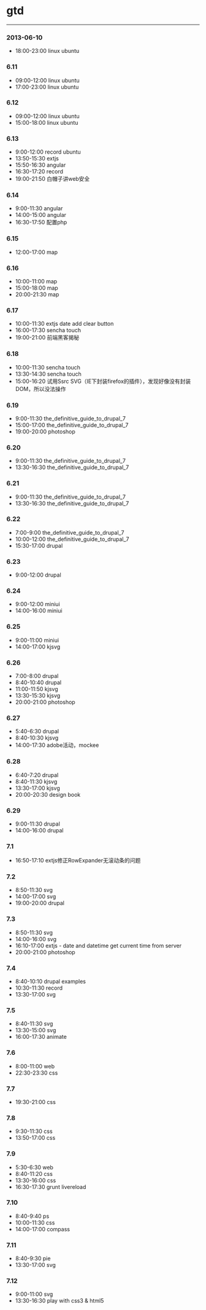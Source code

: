 # gtd

------------

### 2013-06-10
* 18:00-23:00 linux ubuntu

### 6.11
* 09:00-12:00 linux ubuntu
* 17:00-23:00 linux ubuntu

### 6.12
* 09:00-12:00 linux ubuntu
* 15:00-18:00 linux ubuntu

### 6.13
* 9:00-12:00 record ubuntu
* 13:50-15:30 extjs
* 15:50-16:30 angular
* 16:30-17:20 record
* 19:00-21:50 白帽子讲web安全

### 6.14
* 9:00-11:30 angular
* 14:00-15:00 angular
* 16:30-17:50 配置php

### 6.15
* 12:00-17:00 map

### 6.16
* 10:00-11:00 map
* 15:00-18:00 map
* 20:00-21:30 map

### 6.17
* 10:00-11:30 extjs date add clear button
* 16:00-17:30 sencha touch
* 19:00-21:00 前端黑客揭秘

### 6.18
* 10:00-11:30 sencha touch
* 13:30-14:30 sencha touch
* 15:00-16:20 试用Ssrc SVG（IE下封装firefox的插件），发现好像没有封装DOM，所以没法操作

### 6.19
* 9:00-11:30 the_definitive_guide_to_drupal_7
* 15:00-17:00 the_definitive_guide_to_drupal_7
* 19:00-20:00 photoshop

### 6.20
* 9:00-11:30 the_definitive_guide_to_drupal_7
* 13:30-16:30 the_definitive_guide_to_drupal_7

### 6.21
* 9:00-11:30 the_definitive_guide_to_drupal_7
* 13:30-16:30 the_definitive_guide_to_drupal_7

### 6.22
* 7:00-9:00 the_definitive_guide_to_drupal_7
* 10:00-12:00 the_definitive_guide_to_drupal_7
* 15:30-17:00 drupal

### 6.23
* 9:00-12:00 drupal

### 6.24
* 9:00-12:00 miniui
* 14:00-16:00 miniui

### 6.25
* 9:00-11:00 miniui
* 14:00-17:00 kjsvg

### 6.26
* 7:00-8:00 drupal
* 8:40-10:40 drupal
* 11:00-11:50 kjsvg
* 13:30-15:30 kjsvg
* 20:00-21:00 photoshop

### 6.27
* 5:40-6:30 drupal
* 8:40-10:30 kjsvg
* 14:00-17:30 adobe活动，mockee

### 6.28
* 6:40-7:20 drupal
* 8:40-11:30 kjsvg
* 13:30-17:00 kjsvg
* 20:00-20:30 design book

### 6.29
* 9:00-11:30 drupal
* 14:00-16:00 drupal

### 7.1
* 16:50-17:10 extjs修正RowExpander无滚动条的问题

### 7.2
* 8:50-11:30 svg
* 14:00-17:00 svg
* 19:00-20:00 drupal

### 7.3
* 8:50-11:30 svg
* 14:00-16:00 svg
* 16:10-17:00 extjs - date and datetime get current time from server 
* 20:00-21:00 photoshop

### 7.4
* 8:40-10:10 drupal examples
* 10:30-11:30 record
* 13:30-17:00 svg

### 7.5
* 8:40-11:30 svg
* 13:30-15:00 svg
* 16:00-17:30 animate

### 7.6
* 8:00-11:00 web
* 22:30-23:30 css

### 7.7
* 19:30-21:00 css

### 7.8
* 9:30-11:30 css
* 13:50-17:00 css

### 7.9
* 5:30-6:30 web
* 8:40-11:20 css
* 13:30-16:00 css
* 16:30-17:30 grunt livereload

### 7.10
* 8:40-9:40 ps
* 10:00-11:30 css
* 14:00-17:00 compass

### 7.11
* 8:40-9:30 pie
* 13:30-17:00 svg

### 7.12
* 9:00-11:00 svg
* 13:30-16:30 play with css3 & html5
